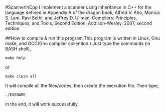 #ScannerInCpp
I implement a scanner using inheritance in C++ for the language defined in Appendix A of the dragon book, Alfred V. Aho, Monica S. Lam, Ravi Sethi, and Jeffrey D. Ullman, Compilers: Principles, Techniques, and Tools, Second Edition,
Addison-Wesley, 2007, second edition.

##How to compile & run this program
This program is written in Linux, Gnu make, and GCC(Gnu compiler collention.)
Just type the commands (in BASH shell),
```
make help
```

or

```
make clean all
```
It will compile all the files/codes, then create the execution file.
Then type,
```
./EXENAME
```

In the end, it will work successfully.
